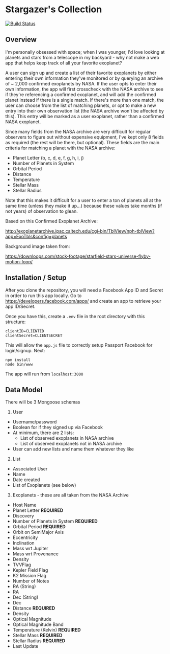 
# Stargazer's Collection

[![Build Status](https://travis-ci.org/radhikamattoo/stargazers.svg?branch=master)](https://travis-ci.org/radhikamattoo/stargazers)

## Overview

I'm personally obsessed with space; when I was younger, I'd love looking at planets and stars from a telescope in my backyard - why not make a web app that helps keep track of all your favorite exoplanet?

A user can sign up and create a list of their favorite exoplanets by either entering their own information they've monitored or by querying an archive of ~ 2,000 confirmed exoplanets by NASA. If the user opts to enter their own information, the app will first crosscheck with the NASA archive to see if they're referencing a confirmed exoplanet, and will add the confirmed planet instead if there is a single match. If there's more than one match, the user can choose from the list of matching planets, or opt to make a new entry into their own observation list (the NASA archive won't be affected by this). This entry will be marked as a user exoplanet, rather than a confirmed NASA exoplanet.

Since many fields from the NASA archive are very difficult for regular observers to figure out without expensive equipment, I've kept only 8 fields as required (the rest will be there, but optional). These fields are the main criteria for matching a planet with the NASA archive:

* Planet Letter (b, c, d, e, f, g, h, i, j)
* Number of Planets in System
* Orbital Period
* Distance
* Temperature
* Stellar Mass
* Stellar Radius

Note that this makes it difficult for a user to enter a ton of planets all at the same time (unless they make it up...) because these values take months (if not years) of observation to glean.


Based on this Confirmed Exoplanet Archive:

http://exoplanetarchive.ipac.caltech.edu/cgi-bin/TblView/nph-tblView?app=ExoTbls&config=planets

Background image taken from:

https://downloops.com/stock-footage/starfield-stars-universe-flyby-motion-loop/

## Installation / Setup

After you clone the repository, you will need a Facebook App ID and Secret in order to run this app locally. Go to https://developers.facebook.com/apps/ and create an app to retrieve your app ID/Secret.

Once you have this, create a `.env` file in the root directory with this structure:

```
clientID=CLIENTID
clientSecret=CLIENTSECRET
```

This will allow the `app.js` file to correctly setup Passport Facebook for login/signup. Next:

```
npm install
node bin/www
```
The app will run from `localhost:3000`


## Data Model

There will be 3 Mongoose schemas

1. User
  * Username/password
  * Boolean for if they signed up via Facebook
  * At minimum, there are 2 lists:
    * List of observed exoplanets in NASA archive
    * List of observed exoplanets not in NASA archive
  * User can add new lists and name them whatever they like
2. List
  * Associated User
  * Name
  * Date created
  * List of Exoplanets (see below)
3. Exoplanets - these are all taken from the NASA Archive
  * Host Name
  * Planet Letter **REQUIRED**
  * Discovery
  * Number of Planets in System **REQUIRED**
  * Orbital Period **REQUIRED**
  * Orbit on SemiMajor Axis
  * Eccentricity
  * Inclination
  * Mass wrt Jupiter
  * Mass wrt Provenance
  * Density
  * TVVFlag
  * Kepler Field Flag
  * K2 Mission Flag
  * Number of Notes
  * RA (String)
  * RA
  * Dec (String)
  * Dec
  * Distance **REQUIRED**
  * Density
  * Optical Magnitude
  * Optical Magnitude Band
  * Temperature (Kelvin) **REQUIRED**
  * Stellar Mass **REQUIRED**
  * Stellar Radius **REQUIRED**
  * Last Update
